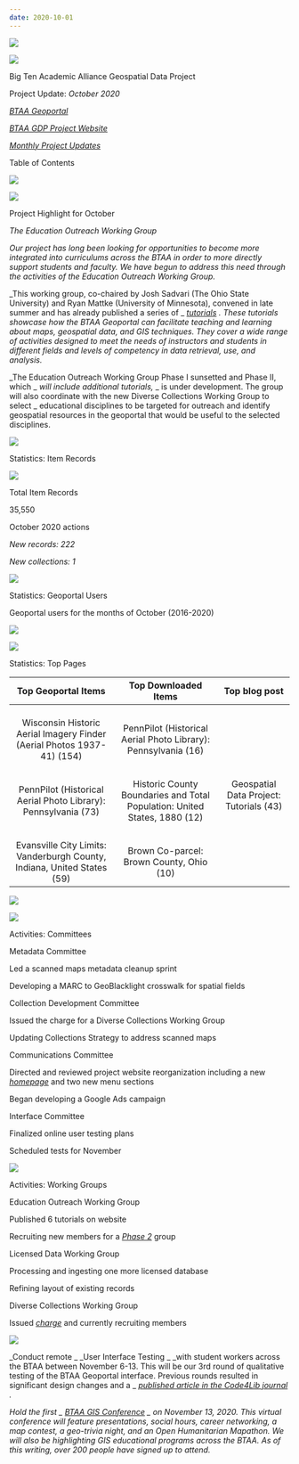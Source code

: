 ```yaml
---
date: 2020-10-01
---
```


![](img/project-update_2020-100.png)

![](img/project-update_2020-101.png)

Big Ten Academic Alliance Geospatial Data Project

Project Update:   _October 2020_

_[BTAA Geoportal](https://geo.btaa.org/)_

_[BTAA GDP Project Website](http://z.umn.edu/btaagdp)_

_[Monthly Project Updates](https://sites.google.com/umn.edu/btaa-gdp/about/activities/project-reports)_

Table of Contents

![](img/project-update_2020-102.png)

![](img/project-update_2020-103.png)

Project Highlight for October

_The Education Outreach Working Group_

_Our project has long been looking for opportunities to become more integrated into curriculums across the BTAA in order to more directly support students and faculty\.  We have begun to address this need through the activities of the Education Outreach Working Group\._

_This working group\, co\-chaired by Josh Sadvari \(The Ohio State University\) and Ryan Mattke \(University of Minnesota\)\, convened in late summer and has already published a series of _  _[tutorials](https://sites.google.com/umn.edu/btaa-gdp/tutorials)_  _\. These tutorials showcase how the BTAA Geoportal can facilitate teaching and learning about maps\, geospatial data\, and GIS techniques\. They cover a wide range of activities designed to meet the needs of instructors and students in different fields and levels of competency in data retrieval\, use\, and analysis\._

_The Education Outreach Working Group Phase I sunsetted and Phase II\, which _  _will include additional tutorials\,_  _ is under development\. The group will also coordinate with the new Diverse Collections Working Group to select _  educational disciplines to be targeted for outreach and identify geospatial resources in the geoportal that would be useful to the selected disciplines\.

![](img/project-update_2020-104.png)

Statistics: Item Records

![](img/project-update_2020-105.png)

Total Item Records

35\,550

October 2020 actions

_New records: 222_

_New collections: 1_

![](img/project-update_2020-106.png)

Statistics: Geoportal Users

Geoportal users for the months of October \(2016\-2020\)

![](img/project-update_2020-107.png)

![](img/project-update_2020-108.png)

Statistics: Top Pages

| Top Geoportal Items | Top Downloaded Items | Top blog post |
| :-: | :-: | :-: |
| <br />Wisconsin Historic Aerial Imagery Finder (Aerial Photos 1937-41) (154)<br /><br /><br />PennPilot (Historical Aerial Photo Library): Pennsylvania (73)<br /><br /><br />Evansville City Limits: Vanderburgh County, Indiana, United States (59) | <br />PennPilot (Historical Aerial Photo Library): Pennsylvania (16)<br /><br /><br />Historic County Boundaries and Total Population: United States, 1880 (12)<br /><br /><br />Brown Co-parcel: Brown County, Ohio (10) | <br />Geospatial Data Project: Tutorials (43)<br /><br /> |

![](img/project-update_2020-109.png)

![](img/project-update_2020-1010.png)

Activities: Committees

Metadata Committee

Led a scanned maps metadata cleanup sprint

Developing a MARC to GeoBlacklight crosswalk for spatial fields

Collection Development Committee

Issued the charge for a Diverse Collections Working Group

Updating Collections Strategy to address scanned maps

Communications Committee

Directed and reviewed project website reorganization including a new   _[homepage](https://sites.google.com/umn.edu/btaa-gdp/home)_   and two new menu sections

Began developing a Google Ads campaign

Interface Committee

Finalized online user testing plans

Scheduled tests for November

![](img/project-update_2020-1011.png)

Activities: Working Groups

Education Outreach Working Group

Published 6 tutorials on website

Recruiting new members for a   _[Phase 2](https://docs.google.com/document/d/1kJvKfZ9iZAgxlL_HWs6lpEronOQOFtidLi5-VEYXb1w/edit?usp=sharing)_   group

Licensed Data Working Group

Processing and ingesting one more licensed database

Refining layout of existing records

Diverse Collections Working Group

Issued   _[charge](https://docs.google.com/document/d/1_lFlwsvqfs-Vtcr8OHoRGJA88MLApXkvY_sHR6bqOIQ/edit?usp=sharing)_   and currently recruiting members

![](img/project-update_2020-1012.png)

_Conduct remote _  _User Interface Testing _  _with student workers across the BTAA between November 6\-13\. This will be our 3rd round of qualitative testing of the BTAA Geoportal interface\. Previous rounds resulted in significant design changes and a _  _[published article in the Code4Lib journal](https://journal.code4lib.org/articles/12932)_  _\._

_Hold the first _  _[BTAA GIS Conference](https://sites.google.com/umn.edu/btaa-gdp/btaa-gis-conference-2020)_  _ on November 13\, 2020\. This virtual conference will feature presentations\, social hours\, career networking\, a map contest\, a geo\-trivia night\, and an Open Humanitarian Mapathon\. We will also be highlighting GIS educational programs across the BTAA\. As of this writing\, over 200 people have signed up to attend\._
